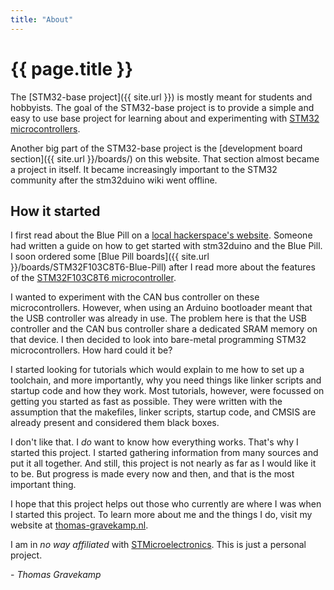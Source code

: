 ```yaml
---
title: "About"
---
```


# {{ page.title }}

The [STM32-base project]({{ site.url }}) is mostly meant for students and hobbyists. The goal of the STM32-base project is to provide a simple and easy to use base project for learning about and experimenting with [STM32 microcontrollers](https://www.st.com/en/microcontrollers-microprocessors/stm32-32-bit-arm-cortex-mcus.html).

Another big part of the STM32-base project is the [development board section]({{ site.url }}/boards/) on this website. That section almost became a project in itself. It became increasingly important to the STM32 community after the stm32duino wiki went offline.

## How it started

I first read about the Blue Pill on a [local hackerspace's website](https://revspace.nl/STM32). Someone had written a guide on how to get started with stm32duino and the Blue Pill. I soon ordered some [Blue Pill boards]({{ site.url }}/boards/STM32F103C8T6-Blue-Pill) after I read more about the features of the [STM32F103C8T6 microcontroller](https://www.st.com/content/st_com/en/products/microcontrollers-microprocessors/stm32-32-bit-arm-cortex-mcus/stm32-mainstream-mcus/stm32f1-series/stm32f103/stm32f103c8.html).

I wanted to experiment with the CAN bus controller on these microcontrollers. However, when using an Arduino bootloader meant that the USB controller was already in use. The problem here is that the USB controller and the CAN bus controller share a dedicated SRAM memory on that device. I then decided to look into bare-metal programming STM32 microcontrollers. How hard could it be?

I started looking for tutorials which would explain to me how to set up a toolchain, and more importantly, why you need things like linker scripts and startup code and how they work. Most tutorials, however, were focussed on getting you started as fast as possible. They were written with the assumption that the makefiles, linker scripts, startup code, and CMSIS are already present and considered them black boxes.

I don't like that. I _do_ want to know how everything works. That's why I started this project. I started gathering information from many sources and put it all together. And still, this project is not nearly as far as I would like it to be. But progress is made every now and then, and that is the most important thing.

I hope that this project helps out those who currently are where I was when I started this project. To learn more about me and the things I do, visit my website at [thomas-gravekamp.nl](https://thomas-gravekamp.nl).

I am in _no way affiliated_ with [STMicroelectronics](https://www.st.com). This is just a personal project.

 \- _Thomas Gravekamp_
